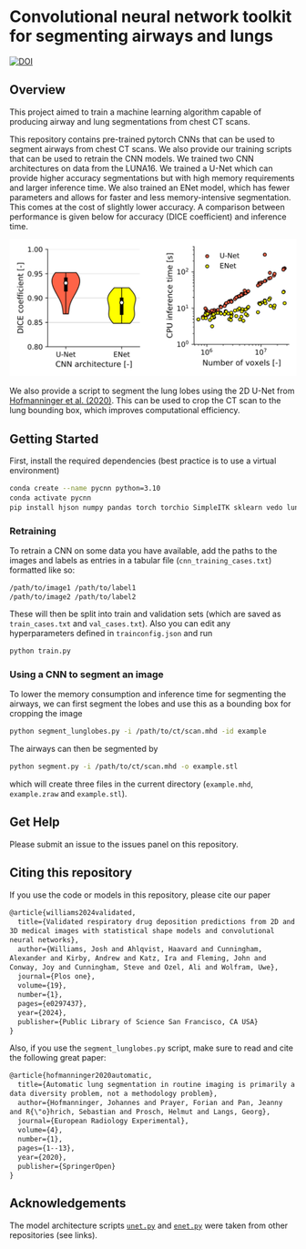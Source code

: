 # Convolutional neural network toolkit for segmenting airways and lungs

[![DOI](https://zenodo.org/badge/382374321.svg)](https://zenodo.org/badge/latestdoi/382374321)

## Overview
This project aimed to train a machine learning algorithm capable of producing airway and lung segmentations from chest CT scans. 

This repository contains pre-trained pytorch CNNs that can be used to segment airways from chest CT scans. We also provide our training scripts that can be used to retrain the CNN models. We trained two CNN architectures on data from the LUNA16. We trained a U-Net which can provide higher accuracy segmentations but with high memory requirements and larger inference time. We also trained an ENet model, which has fewer parameters and allows for faster and less memory-intensive segmentation. This comes at the cost of slightly lower accuracy. A comparison between performance is given below for accuracy (DICE coefficient) and inference time.

<img src="readme_images/cnn_comparison.png" width="800" />

We also provide a script to segment the lung lobes using the 2D U-Net from [Hofmanninger et al. (2020)](https://github.com/JoHof/lungmask). This can be used to crop the CT scan to the lung bounding box, which improves computational efficiency.

## Getting Started
First, install the required dependencies (best practice is to use a virtual environment)
```bash
conda create --name pycnn python=3.10
conda activate pycnn
pip install hjson numpy pandas torch torchio SimpleITK sklearn vedo lungmask
```

### Retraining
To retrain a CNN on some data you have available, add the paths to the images and labels as entries in a tabular file (`cnn_training_cases.txt`) formatted like so:
```
/path/to/image1 /path/to/label1
/path/to/image2 /path/to/label2
```
These will then be split into train and validation sets (which are saved as `train_cases.txt` and `val_cases.txt`). Also you can edit any hyperparameters defined in `trainconfig.json` and run
```bash
python train.py
```

### Using a CNN to segment an image
To lower the memory consumption and inference time for segmenting the airways, we can first segment the lobes and use this as a bounding box for cropping the image
```bash
python segment_lunglobes.py -i /path/to/ct/scan.mhd -id example
```
The airways can then be segmented by 
```bash
python segment.py -i /path/to/ct/scan.mhd -o example.stl
```
which will create three files in the current directory (`example.mhd`, `example.zraw` and `example.stl`).

## Get Help
Please submit an issue to the issues panel on this repository.

## Citing this repository
If you use the code or models in this repository, please cite our paper
```
@article{williams2024validated,
  title={Validated respiratory drug deposition predictions from 2D and 3D medical images with statistical shape models and convolutional neural networks},
  author={Williams, Josh and Ahlqvist, Haavard and Cunningham, Alexander and Kirby, Andrew and Katz, Ira and Fleming, John and Conway, Joy and Cunningham, Steve and Ozel, Ali and Wolfram, Uwe},
  journal={Plos one},
  volume={19},
  number={1},
  pages={e0297437},
  year={2024},
  publisher={Public Library of Science San Francisco, CA USA}
}
```

Also, if you use the `segment_lunglobes.py` script, make sure to read and cite the following great paper:
```
@article{hofmanninger2020automatic,
  title={Automatic lung segmentation in routine imaging is primarily a data diversity problem, not a methodology problem},
  author={Hofmanninger, Johannes and Prayer, Forian and Pan, Jeanny and R{\"o}hrich, Sebastian and Prosch, Helmut and Langs, Georg},
  journal={European Radiology Experimental},
  volume={4},
  number={1},
  pages={1--13},
  year={2020},
  publisher={SpringerOpen}
}
```

## Acknowledgements
The model architecture scripts [`unet.py`](https://github.com/Thvnvtos/Lung_Segmentation/blob/unet3d/model.py) and [`enet.py`](https://github.com/davidtvs/PyTorch-ENet/blob/master/models/enet.py) were taken from other repositories (see links).
